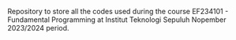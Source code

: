 Repository to store all the codes used during the course EF234101 - Fundamental Programming at Institut Teknologi Sepuluh Nopember 2023/2024 period.
